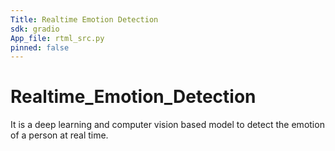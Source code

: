 ```yaml
---
Title: Realtime Emotion Detection
sdk: gradio
App_file: rtml_src.py
pinned: false
---
```


# Realtime_Emotion_Detection
It is a deep learning and computer vision based model to detect the emotion of a person at real time.
